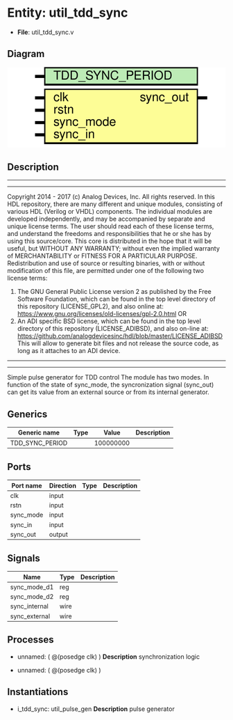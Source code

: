 # Entity: util_tdd_sync

- **File**: util_tdd_sync.v
## Diagram

![Diagram](util_tdd_sync.svg "Diagram")
## Description

***************************************************************************
 ***************************************************************************
 Copyright 2014 - 2017 (c) Analog Devices, Inc. All rights reserved.
 In this HDL repository, there are many different and unique modules, consisting
 of various HDL (Verilog or VHDL) components. The individual modules are
 developed independently, and may be accompanied by separate and unique license
 terms.
 The user should read each of these license terms, and understand the
 freedoms and responsibilities that he or she has by using this source/core.
 This core is distributed in the hope that it will be useful, but WITHOUT ANY
 WARRANTY; without even the implied warranty of MERCHANTABILITY or FITNESS FOR
 A PARTICULAR PURPOSE.
 Redistribution and use of source or resulting binaries, with or without modification
 of this file, are permitted under one of the following two license terms:
   1. The GNU General Public License version 2 as published by the
      Free Software Foundation, which can be found in the top level directory
      of this repository (LICENSE_GPL2), and also online at:
      <https://www.gnu.org/licenses/old-licenses/gpl-2.0.html>
 OR
   2. An ADI specific BSD license, which can be found in the top level directory
      of this repository (LICENSE_ADIBSD), and also on-line at:
      https://github.com/analogdevicesinc/hdl/blob/master/LICENSE_ADIBSD
      This will allow to generate bit files and not release the source code,
      as long as it attaches to an ADI device.
 ***************************************************************************
 ***************************************************************************
 Simple pulse generator for TDD control
 The module has two modes. In function of the state of sync_mode,
 the syncronization signal (sync_out) can get its value from an external
 source or from its internal generator.
 
## Generics

| Generic name    | Type | Value     | Description |
| --------------- | ---- | --------- | ----------- |
| TDD_SYNC_PERIOD |      | 100000000 |             |
## Ports

| Port name | Direction | Type | Description |
| --------- | --------- | ---- | ----------- |
| clk       | input     |      |             |
| rstn      | input     |      |             |
| sync_mode | input     |      |             |
| sync_in   | input     |      |             |
| sync_out  | output    |      |             |
## Signals

| Name          | Type | Description |
| ------------- | ---- | ----------- |
| sync_mode_d1  | reg  |             |
| sync_mode_d2  | reg  |             |
| sync_internal | wire |             |
| sync_external | wire |             |
## Processes
- unnamed: ( @(posedge clk) )
**Description**
synchronization logic

- unnamed: ( @(posedge clk) )
## Instantiations

- i_tdd_sync: util_pulse_gen
**Description**
pulse generator

